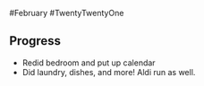 #February #TwentyTwentyOne
## Progress
- Redid bedroom and put up calendar
- Did laundry, dishes, and more! Aldi run as well. 